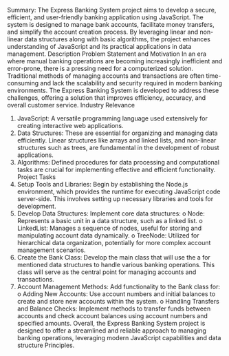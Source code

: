 Summary:
The Express Banking System project aims to develop a secure, efficient, and user-friendly banking 
application using JavaScript. The system is designed to manage bank accounts, facilitate money 
transfers, and simplify the account creation process. By leveraging linear and non-linear data 
structures along with basic algorithms, the project enhances understanding of JavaScript and its 
practical applications in data management.
Description
Problem Statement and Motivation
In an era where manual banking operations are becoming increasingly inefficient and error-prone, 
there is a pressing need for a computerized solution. Traditional methods of managing accounts and 
transactions are often time-consuming and lack the scalability and security required in modern 
banking environments. The Express Banking System is developed to address these challenges, 
offering a solution that improves efficiency, accuracy, and overall customer service.
Industry Relevance
1. JavaScript: A versatile programming language used extensively for creating interactive web 
applications.
2. Data Structures: These are essential for organizing and managing data efficiently. Linear 
structures like arrays and linked lists, and non-linear structures such as trees, are 
fundamental in the development of robust applications.
3. Algorithms: Defined procedures for data processing and computational tasks are crucial for 
implementing effective and efficient functionality.
Project Tasks
1. Setup Tools and Libraries: Begin by establishing the Node.js environment, which provides 
the runtime for executing JavaScript code server-side. This involves setting up necessary 
libraries and tools for development.
2. Develop Data Structures: Implement core data structures:
o Node: Represents a basic unit in a data structure, such as a linked list.
o LinkedList: Manages a sequence of nodes, useful for storing and manipulating 
account data dynamically.
o TreeNode: Utilized for hierarchical data organization, potentially for more complex 
account management scenarios.
3. Create the Bank Class: Develop the main class that will use the a for mentioned data 
structures to handle various banking operations. This class will serve as the central point for 
managing accounts and transactions.
4. Account Management Methods: Add functionality to the Bank class for:
o Adding New Accounts: Use account numbers and initial balances to create and store 
new accounts within the system.
o Handling Transfers and Balance Checks: Implement methods to transfer funds 
between accounts and check account balances using account numbers and specified 
amounts.
Overall, the Express Banking System project is designed to offer a streamlined and reliable approach 
to managing banking operations, leveraging modern JavaScript capabilities and data structure Principles.
